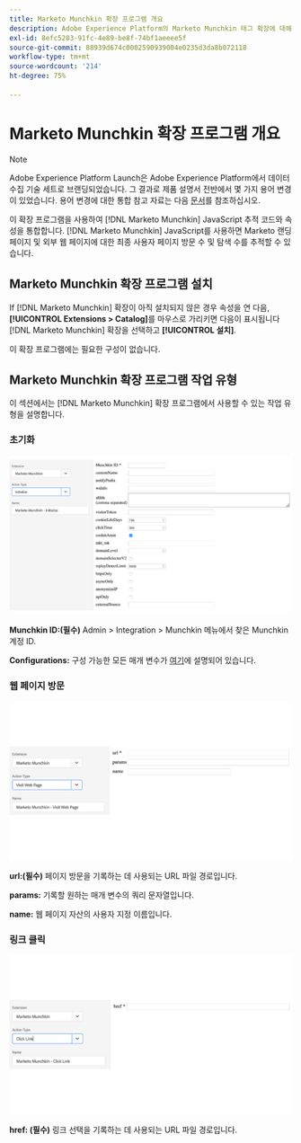 ```yaml
---
title: Marketo Munchkin 확장 프로그램 개요
description: Adobe Experience Platform의 Marketo Munchkin 태그 확장에 대해 알아봅니다.
exl-id: 8efc5203-91fc-4e89-be8f-74bf1aeeee5f
source-git-commit: 88939d674c0002590939004e0235d3da8b072118
workflow-type: tm+mt
source-wordcount: '214'
ht-degree: 75%

---
```


# Marketo Munchkin 확장 프로그램 개요

>[!NOTE]
>
>Adobe Experience Platform Launch은 Adobe Experience Platform에서 데이터 수집 기술 세트로 브랜딩되었습니다. 그 결과로 제품 설명서 전반에서 몇 가지 용어 변경이 있었습니다. 용어 변경에 대한 통합 참고 자료는 다음 [문서](../../../term-updates.md)를 참조하십시오.

이 확장 프로그램을 사용하여 [!DNL Marketo Munchkin] JavaScript 추적 코드와 속성을 통합합니다. [!DNL Marketo Munchkin] JavaScript를 사용하면 Marketo 랜딩 페이지 및 외부 웹 페이지에 대한 최종 사용자 페이지 방문 수 및 탐색 수를 추적할 수 있습니다.

## Marketo Munchkin 확장 프로그램 설치

If [!DNL Marketo Munchkin] 확장이 아직 설치되지 않은 경우 속성을 연 다음, **[!UICONTROL Extensions > Catalog]**&#x200B;를 마우스로 가리키면 다음이 표시됩니다 [!DNL Marketo Munchkin] 확장을 선택하고 **[!UICONTROL 설치]**.

이 확장 프로그램에는 필요한 구성이 없습니다.

## Marketo Munchkin 확장 프로그램 작업 유형

이 섹션에서는 [!DNL Marketo Munchkin] 확장 프로그램에서 사용할 수 있는 작업 유형을 설명합니다.

### 초기화

![](../../../images/munchkin-Init.png)

**Munchkin ID:(필수)** Admin > Integration > Munchkin 메뉴에서 찾은 Munchkin 계정 ID.

**Configurations:** 구성 가능한 모든 매개 변수가 [여기](https://developers.marketo.com/javascript-api/lead-tracking/configuration/)에 설명되어 있습니다.

### 웹 페이지 방문

![](../../../images/munchkin-visit-page.png)

**url:(필수)** 페이지 방문을 기록하는 데 사용되는 URL 파일 경로입니다.

**params:** 기록할 원하는 매개 변수의 쿼리 문자열입니다.

**name:** 웹 페이지 자산의 사용자 지정 이름입니다.

### 링크 클릭

![](../../../images/munchkin-click-link.png)

**href: (필수)** 링크 선택을 기록하는 데 사용되는 URL 파일 경로입니다.
